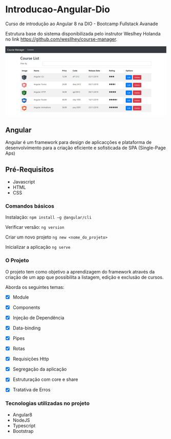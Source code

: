 # Introducao-Angular-Dio
Curso de introdução ao Angular 8 na DIO - Bootcamp Fullstack Avanade

Estrutura base do sistema disponibilizada pelo instrutor Weslhey Holanda no link https://github.com/wesllhey/course-manager.

<img alt="Imagem do App" src="./course-manager/src/assets/images/print-app.jpg">

## Angular
Angular é um framework para design de aplicacções e plataforma de desenvolvimento para a criação eficiente e sofisticada de SPA (Single-Page Aps)

## Pré-Requisitos
* Javascript
* HTML
* CSS

### Comandos básicos

Instalação:
```npm install –g @angular/cli```

Verificar versão:
```ng version```

Criar um novo projeto
```ng new <nome_do_projeto>```

Inicializar a aplicação
```ng serve```

### O Projeto

O projeto tem como objetivo a aprendizagem do framework através da criação de um app que possibilita a listagem, edição e exclusão de cursos.

Aborda os seguintes temas:

- [x] Module

- [x] Components

- [x] Injeção de Dependência

- [x] Data-binding

- [x] Pipes

- [x] Rotas

- [x] Requisições Http

- [x] Segregação da aplicação

- [x] Estruturação com core e share

- [x] Tratativa de Erros


### Tecnologias utilizadas no projeto

* Angular8
* NodeJS
* Typescript
* Bootstrap



